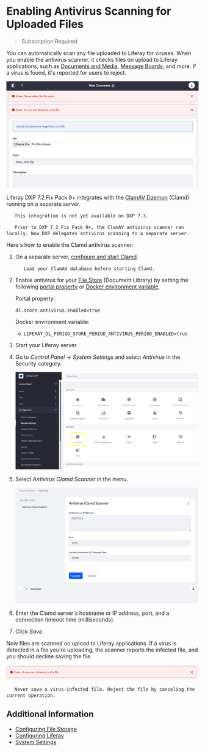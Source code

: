 # Enabling Antivirus Scanning for Uploaded Files

> Subscription Required

You can automatically scan any file uploaded to Liferay for viruses. When you enable the antivirus scanner, it checks files on upload to Liferay applications, such as [Documents and Media](../../content-authoring-and-management/documents-and-media/sharing-documents-and-media.md), [Message Boards](../../collaboration-and-social/message-boards/user-guide/getting-started-with-message-boards.md), and more. If a virus is found, it's reported for users to reject.

![The scanner detects virus-infected files on upload to Documents and Media and other Liferay applications.](./enabling-antivirus-scanning-for-uploaded-files/images/01.png)

Liferay DXP 7.2 Fix Pack 9+ integrates with the [ClamAV Daemon](https://www.clamav.net/documents/scanning#clamd) (Clamd) running on a separate server.

```note::
   This integration is not yet available on DXP 7.3.
```

```note::
   Prior to DXP 7.2 Fix Pack 9+, the ClamAV antivirus scanner ran locally. Now DXP delegates antivirus scanning to a separate server.
```

Here's how to enable the Clamd antivirus scanner:

1. On a separate server, [configure and start Clamd](https://www.clamav.net/documents/scanning#clamd).

    ```important::
       Load your ClamAV database before starting Clamd.
    ```

1. Enable antivirus for your [File Store](../../../system-administration/file-storage/configuring-file-storage.md) (Document Library) by setting the following [portal property](../../../installation-and-upgrades/reference/portal-properties.md) or [Docker environment variable](../../../installation-and-upgrades/installing-liferay/using-liferay-docker-images/configuring-containers.md).

    Portal property:

    ```properties
    dl.store.antivirus.enabled=true
    ```

    Docker environment variable:

    ```properties
    -e LIFERAY_DL_PERIOD_STORE_PERIOD_ANTIVIRUS_PERIOD_ENABLED=true
    ```

1. Start your Liferay server.

1. Go to *Control Panel* &rarr; *System Settings* and select *Antivirus* in the Security category.

    ![Antivirus is in the Security category in System Settings.](./enabling-antivirus-scanning-for-uploaded-files/images/02.png)

1. Select *Antivirus Clamd Scanner* in the menu.

    ![Antivirus Clamd Scanner configuration](./enabling-antivirus-scanning-for-uploaded-files/images/03.png)

1. Enter the Clamd server's hostname or IP address, port, and a connection timeout time (milliseconds).

1. Click *Save*.

Now files are scanned on upload to Liferay applications. If a virus is detected in a file you're uploading, the scanner reports the infected file, and you should decline saving the file.

![Here's the virus detection message.](./enabling-antivirus-scanning-for-uploaded-files/images/04.png)

```important::
   Never save a virus-infected file. Reject the file by canceling the current operation.
```

## Additional Information

* [Configuring File Storage](./configuring-file-storage.md)
* [Configuring Liferay](../configuring_liferay.html)
* [System Settings](../configuring-liferay/system-settings.md)

